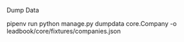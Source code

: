 
Dump Data


pipenv run python manage.py dumpdata core.Company  -o leadbook/core/fixtures/companies.json